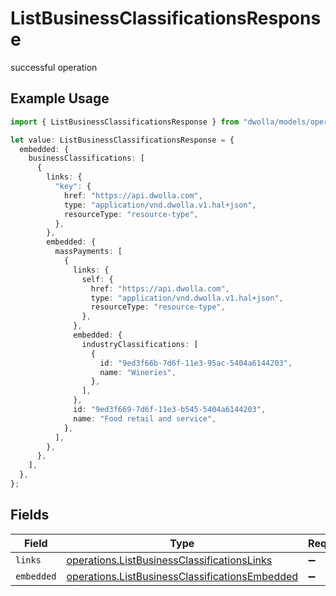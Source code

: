# ListBusinessClassificationsResponse

successful operation

## Example Usage

```typescript
import { ListBusinessClassificationsResponse } from "dwolla/models/operations";

let value: ListBusinessClassificationsResponse = {
  embedded: {
    businessClassifications: [
      {
        links: {
          "key": {
            href: "https://api.dwolla.com",
            type: "application/vnd.dwolla.v1.hal+json",
            resourceType: "resource-type",
          },
        },
        embedded: {
          massPayments: [
            {
              links: {
                self: {
                  href: "https://api.dwolla.com",
                  type: "application/vnd.dwolla.v1.hal+json",
                  resourceType: "resource-type",
                },
              },
              embedded: {
                industryClassifications: [
                  {
                    id: "9ed3f66b-7d6f-11e3-95ac-5404a6144203",
                    name: "Wineries",
                  },
                ],
              },
              id: "9ed3f669-7d6f-11e3-b545-5404a6144203",
              name: "Food retail and service",
            },
          ],
        },
      },
    ],
  },
};
```

## Fields

| Field                                                                                                            | Type                                                                                                             | Required                                                                                                         | Description                                                                                                      |
| ---------------------------------------------------------------------------------------------------------------- | ---------------------------------------------------------------------------------------------------------------- | ---------------------------------------------------------------------------------------------------------------- | ---------------------------------------------------------------------------------------------------------------- |
| `links`                                                                                                          | [operations.ListBusinessClassificationsLinks](../../models/operations/listbusinessclassificationslinks.md)       | :heavy_minus_sign:                                                                                               | N/A                                                                                                              |
| `embedded`                                                                                                       | [operations.ListBusinessClassificationsEmbedded](../../models/operations/listbusinessclassificationsembedded.md) | :heavy_minus_sign:                                                                                               | N/A                                                                                                              |